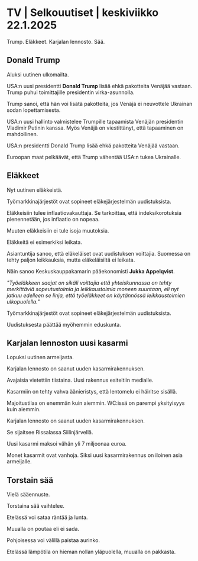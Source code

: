 # TV \| Selkouutiset \| keskiviikko 22.1.2025

Trump. Eläkkeet. Karjalan lennosto. Sää.

## Donald Trump

Aluksi uutinen ulkomailta.

USA:n uusi presidentti **Donald Trump** lisää ehkä pakotteita Venäjää vastaan. Trump puhui toimittajille presidentin virka-asunnolla.

Trump sanoi, että hän voi lisätä pakotteita, jos Venäjä ei neuvottele Ukrainan sodan lopettamisesta.

USA:n uusi hallinto valmistelee Trumpille tapaamista Venäjän presidentin Vladimir Putinin kanssa. Myös Venäjä on viestittänyt, että tapaaminen on mahdollinen.

USA:n presidentti Donald Trump lisää ehkä pakotteita Venäjää vastaan.

Euroopan maat pelkäävät, että Trump vähentää USA:n tukea Ukrainalle.

## Eläkkeet

Nyt uutinen eläkkeistä.

Työmarkkinajärjestöt ovat sopineet eläkejärjestelmän uudistuksista.

Eläkkeisiin tulee inflaatiovakauttaja. Se tarkoittaa, että indeksikorotuksia pienennetään, jos inflaatio on nopeaa.

Muuten eläkkeisiin ei tule isoja muutoksia.

Eläkkeitä ei esimerkiksi leikata.

Asiantuntija sanoo, että eläkeläiset ovat uudistuksen voittajia. Suomessa on tehty paljon leikkauksia, mutta eläkeläisiltä ei leikata.

Näin sanoo Keskuskauppakamarin pääekonomisti **Jukka Appelqvist**.

*"Työeläkkeen saajat on sikäli voittajia että yhteiskunnassa on tehty merkittäviä sopeutustoimia ja leikkaustoimia moneen suuntaan, eli nyt jatkuu edelleen se linja, että työeläkkeet on käytännössä leikkaustoimien ulkopuolella."*

Työmarkkinajärjestöt ovat sopineet eläkejärjestelmän uudistuksista.

Uudistuksesta päättää myöhemmin eduskunta.

## Karjalan lennoston uusi kasarmi

Lopuksi uutinen armeijasta.

Karjalan lennosto on saanut uuden kasarmirakennuksen.

Avajaisia vietettiin tiistaina. Uusi rakennus esiteltiin medialle.

Kasarmiin on tehty vahva äänieristys, että lentomelu ei häiritse sisällä.

Majoitustilaa on enemmän kuin aiemmin. WC:issä on parempi yksityisyys kuin aiemmin.

Karjalan lennosto on saanut uuden kasarmirakennuksen.

Se sijaitsee Rissalassa Siilinjärvellä.

Uusi kasarmi maksoi vähän yli 7 miljoonaa euroa.

Monet kasarmit ovat vanhoja. Siksi uusi kasarmirakennus on iloinen asia armeijalle.

## Torstain sää

Vielä sääennuste.

Torstaina sää vaihtelee.

Etelässä voi sataa räntää ja lunta.

Muualla on poutaa eli ei sada.

Pohjoisessa voi välillä paistaa aurinko.

Etelässä lämpötila on hieman nollan yläpuolella, muualla on pakkasta.

